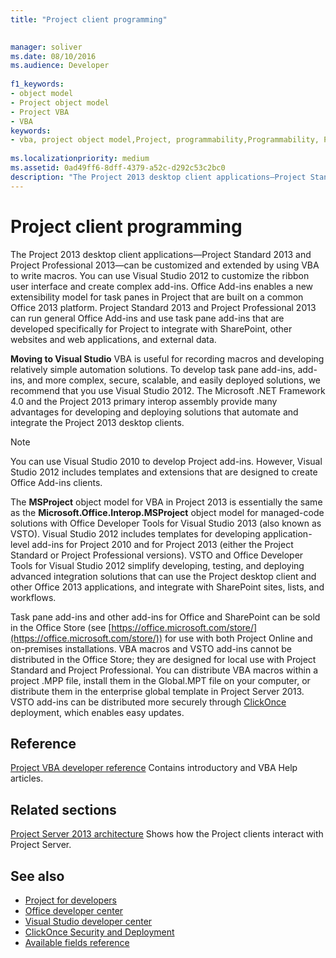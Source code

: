 ```yaml
---
title: "Project client programming"

 
manager: soliver
ms.date: 08/10/2016
ms.audience: Developer
 
f1_keywords:
- object model
- Project object model
- Project VBA
- VBA
keywords:
- vba, project object model,Project, programmability,Programmability, Project VBA,Visual Basic for Applications, Project object model,VBA, object model,VBA,Visual Basic for Applications
 
ms.localizationpriority: medium
ms.assetid: 0ad49ff6-8dff-4379-a52c-d292c53c2bc0
description: "The Project 2013 desktop client applications—Project Standard 2013 and Project Professional 2013—can be customized and extended by using VBA to write macros. You can use Visual Studio 2012 to customize the ribbon user interface and create complex add-ins. Office Add-ins enables a new extensibility model for task panes in Project that are built on a common Office 2013 platform. Project Standard 2013 and Project Professional 2013 can run general Office Add-ins and use task pane add-ins that are developed specifically for Project to integrate with SharePoint, other websites and web applications, and external data."
---
```


# Project client programming

The Project 2013 desktop client applications—Project Standard 2013 and Project Professional 2013—can be customized and extended by using VBA to write macros. You can use Visual Studio 2012 to customize the ribbon user interface and create complex add-ins. Office Add-ins enables a new extensibility model for task panes in Project that are built on a common Office 2013 platform. Project Standard 2013 and Project Professional 2013 can run general Office Add-ins and use task pane add-ins that are developed specifically for Project to integrate with SharePoint, other websites and web applications, and external data.
  
 **Moving to Visual Studio** VBA is useful for recording macros and developing relatively simple automation solutions. To develop task pane add-ins, add-ins, and more complex, secure, scalable, and easily deployed solutions, we recommend that you use Visual Studio 2012. The Microsoft .NET Framework 4.0 and the Project 2013 primary interop assembly provide many advantages for developing and deploying solutions that automate and integrate the Project 2013 desktop clients.
  
> [!NOTE]
> You can use Visual Studio 2010 to develop Project add-ins. However, Visual Studio 2012 includes templates and extensions that are designed to create Office Add-ins clients.
  
The **MSProject** object model for VBA in Project 2013 is essentially the same as the **Microsoft.Office.Interop.MSProject** object model for managed-code solutions with Office Developer Tools for Visual Studio 2013 (also known as VSTO). Visual Studio 2012 includes templates for developing application-level add-ins for Project 2010 and for Project 2013 (either the Project Standard or Project Professional versions). VSTO and Office Developer Tools for Visual Studio 2012 simplify developing, testing, and deploying advanced integration solutions that can use the Project desktop client and other Office 2013 applications, and integrate with SharePoint sites, lists, and workflows.
  
Task pane add-ins and other add-ins for Office and SharePoint can be sold in the Office Store (see [https://office.microsoft.com/store/](https://office.microsoft.com/store/)) for use with both Project Online and on-premises installations. VBA macros and VSTO add-ins cannot be distributed in the Office Store; they are designed for local use with Project Standard and Project Professional. You can distribute VBA macros within a project .MPP file, install them in the Global.MPT file on your computer, or distribute them in the enterprise global template in Project Server 2013. VSTO add-ins can be distributed more securely through [ClickOnce](https://msdn.microsoft.com/library/t71a733d.aspx) deployment, which enables easy updates.
  
## Reference

[Project VBA developer reference](https://msdn.microsoft.com/library/ee861523%28office.15%29.aspx) Contains introductory and VBA Help articles.
  
## Related sections

[Project Server 2013 architecture](project-server-2013-architecture.md) Shows how the Project clients interact with Project Server.
  
## See also

- [Project for developers](https://msdn.microsoft.com/office/aa905469)
- [Office developer center](https://developer.microsoft.com/office)
- [Visual Studio developer center](https://visualstudio.microsoft.com/)
- [ClickOnce Security and Deployment](/previous-versions/visualstudio/visual-studio-2015/deployment/clickonce-security-and-deployment?view=vs-2015)
- [Available fields reference](https://support.office.com/article/available-fields-reference-615a4563-1cc3-40f4-b66f-1b17e793a460)
